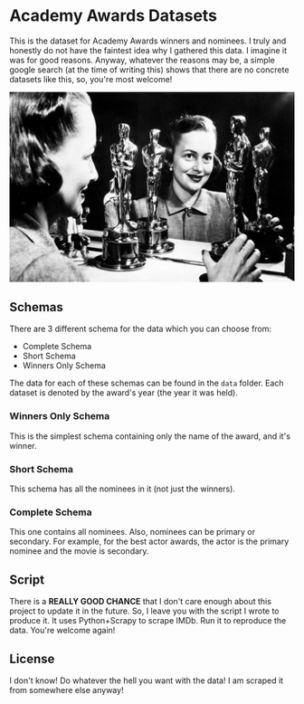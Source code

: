 # Academy Awards Datasets

This is the dataset for Academy Awards winners and nominees.
I truly and honestly do not have the faintest idea why I gathered this data.
I imagine it was for good reasons.
Anyway, whatever the reasons may be, a simple google search (at the time of writing this) shows that there are no
concrete datasets like this, so, you're most welcome!

![](assets/image.png)

## Schemas

There are 3 different schema for the data which you can choose from:

* Complete Schema
* Short Schema
* Winners Only Schema

The data for each of these schemas can be found in the `data` folder.
Each dataset is denoted by the award's year (the year it was held).

### Winners Only Schema

This is the simplest schema containing only the name of the award, and it's winner.

### Short Schema
This schema has all the nominees in it (not just the winners).

### Complete Schema
This one contains all nominees. Also, nominees can be primary or secondary. For example,
for the best actor awards, the actor is the primary nominee and the movie is secondary.

## Script
There is a **REALLY GOOD CHANCE** that I don't care enough about this project to update it in the future.
So, I leave you with the script I wrote to produce it. 
It uses Python+Scrapy to scrape IMDb.
Run it to reproduce the data. You're welcome again!

## License

I don't know! Do whatever the hell you want with the data! I am scraped it from somewhere else anyway!
